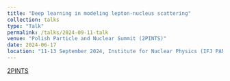 ```yaml
---
title: "Deep learning in modeling lepton-nucleus scattering"
collection: talks
type: "Talk"
permalink: /talks/2024-09-11-talk
venue: "Polish Particle and Nuclear Summit (2PINTS)"
date: 2024-06-17
location: "11-13 September 2024, Institute for Nuclear Physics (IFJ PAN), Cracow, Poland"
---
```


[2PINTS](https://indico.ifj.edu.pl/event/1259/overview) 
